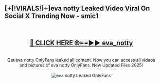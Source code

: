 <h2>[+[!VIRALS!]+]eva notty Leaked Video Viral On Social X Trending Now - smic1</h2>
<br>
<div align="center">
<h2><a href="https://libra.edu.pl?eva_notty" rel="nofollow">🔴 CLICK HERE 🌐==►► eva_notty</a></h2>
<br>
Get eva notty OnlyFans leaked all content. Now you can access all videos and pictures of eva notty OnlyFans. New Updated Files 2025!
<br>
<br>
<a href="https://libra.edu.pl?eva_notty" rel="nofollow" data-target="animated-image.originalLink"><img src="https://i.ibb.co.com/WyWwxjT/player-gif2.gif" alt="eva notty Leaked OnlyFans" style="max-width: 100%; display: inline-block;" data-target="animated-image.originalImage"></a>
</div>
<br>